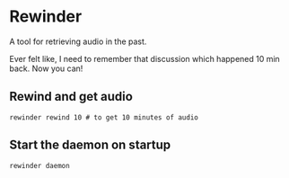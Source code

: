 # Rewinder

A tool for retrieving audio in the past.

Ever felt like, I need to remember that discussion which happened 10 min back. Now you can!

## Rewind and get audio

```shell
rewinder rewind 10 # to get 10 minutes of audio
```

## Start the daemon on startup

```shell
rewinder daemon
```
